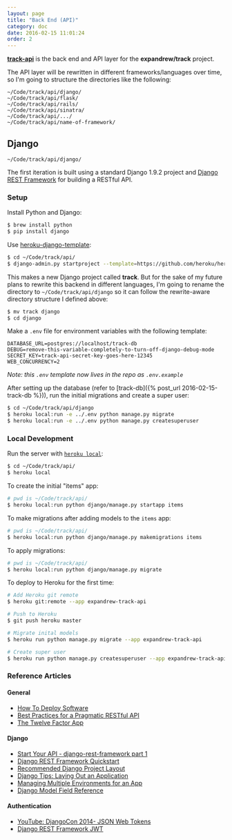 ```yaml
---
layout: page
title: "Back End (API)"
category: doc
date: 2016-02-15 11:01:24
order: 2
---
```


[**track-api**](http://github.com/expandrew/track-api) is the back end and API layer for the **expandrew/track** project.

The API layer will be rewritten in different frameworks/languages over time, so I'm going to structure the directories like the following:

`~/Code/track/api/django/`  
`~/Code/track/api/flask/`  
`~/Code/track/api/rails/`  
`~/Code/track/api/sinatra/`  
`~/Code/track/api/.../`  
`~/Code/track/api/name-of-framework/`  

## Django
`~/Code/track/api/django/`  

The first iteration is built using a standard Django 1.9.2 project and [Django REST Framework](http://www.django-rest-framework.org/) for building a RESTful API.

### Setup

Install Python and Django:

~~~bash
$ brew install python
$ pip install django
~~~

Use [heroku-django-template](https://github.com/heroku/heroku-django-template):

~~~bash
$ cd ~/Code/track/api/
$ django-admin.py startproject --template=https://github.com/heroku/heroku-django-template/archive/master.zip --name=Procfile track
~~~

This makes a new Django project called **track**. But for the sake of my future plans to rewrite this backend in different languages, I'm going to rename the directory to `~/Code/track/api/django` so it can follow the rewrite-aware directory structure I defined above:

~~~bash
$ mv track django
$ cd django
~~~

Make a `.env` file for environment variables with the following template:

~~~
DATABASE_URL=postgres://localhost/track-db
DEBUG=remove-this-variable-completely-to-turn-off-django-debug-mode
SECRET_KEY=track-api-secret-key-goes-here-12345
WEB_CONCURRENCY=2
~~~

_Note: this `.env` template now lives in the repo as `.env.example`_

After setting up the database (refer to [track-db]({% post_url 2016-02-15-track-db %})), run the initial migrations and create a super user:

~~~bash
$ cd ~/Code/track/api/django
$ heroku local:run -e ../.env python manage.py migrate
$ heroku local:run -e ../.env python manage.py createsuperuser
~~~

### Local Development

Run the server with [`heroku local`](https://devcenter.heroku.com/articles/heroku-local):

~~~bash
$ cd ~/Code/track/api/
$ heroku local
~~~

To create the initial "items" app:

~~~bash
# pwd is ~/Code/track/api/
$ heroku local:run python django/manage.py startapp items
~~~

To make migrations after adding models to the `items` app:

~~~bash
# pwd is ~/Code/track/api/
$ heroku local:run python django/manage.py makemigrations items
~~~

To apply migrations:

~~~bash
# pwd is ~/Code/track/api/
$ heroku local:run python django/manage.py migrate
~~~

To deploy to Heroku for the first time:

~~~bash
# Add Heroku git remote
$ heroku git:remote --app expandrew-track-api

# Push to Heroku
$ git push heroku master

# Migrate inital models
$ heroku run python manage.py migrate --app expandrew-track-api

# Create super user
$ heroku run python manage.py createsuperuser --app expandrew-track-api
~~~

### Reference Articles

#### General

- [How To Deploy Software](https://zachholman.com/posts/deploying-software)
- [Best Practices for a Pragmatic RESTful API](http://www.vinaysahni.com/best-practices-for-a-pragmatic-restful-api)
- [The Twelve Factor App](http://12factor.net/)

#### Django

- [Start Your API - django-rest-framework part 1](https://godjango.com/41-start-your-api-django-rest-framework-part-1/)
- [Django REST Framework Quickstart](http://www.django-rest-framework.org/#quickstart)
- [Recommended Django Project Layout](http://www.revsys.com/blog/2014/nov/21/recommended-django-project-layout/)
- [Django Tips: Laying Out an Application](http://www.b-list.org/weblog/2006/sep/10/django-tips-laying-out-application/)
- [Managing Multiple Environments for an App](https://devcenter.heroku.com/articles/multiple-environments)
- [Django Model Field Reference](https://docs.djangoproject.com/en/1.9/ref/models/fields/)

#### Authentication

- [YouTube: DjangoCon 2014- JSON Web Tokens](https://www.youtube.com/watch?v=825hodQ61bg)
- [Django REST Framework JWT](http://getblimp.github.io/django-rest-framework-jwt/)